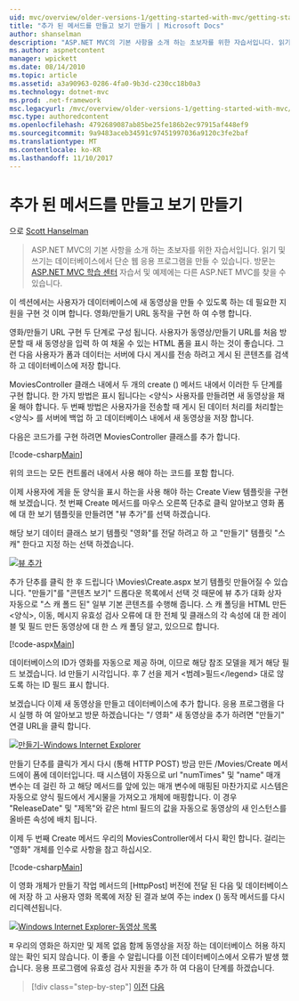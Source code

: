 ```yaml
---
uid: mvc/overview/older-versions-1/getting-started-with-mvc/getting-started-with-mvc-part6
title: "추가 된 메서드를 만들고 보기 만들기 | Microsoft Docs"
author: shanselman
description: "ASP.NET MVC의 기본 사항을 소개 하는 초보자를 위한 자습서입니다. 읽기 및 쓰기는 데이터베이스에서 단순 웹 응용 프로그램을 만들 수 있습니다."
ms.author: aspnetcontent
manager: wpickett
ms.date: 08/14/2010
ms.topic: article
ms.assetid: a3a90963-0286-4fa0-9b3d-c230cc18b0a3
ms.technology: dotnet-mvc
ms.prod: .net-framework
msc.legacyurl: /mvc/overview/older-versions-1/getting-started-with-mvc/getting-started-with-mvc-part6
msc.type: authoredcontent
ms.openlocfilehash: 4792689087ab85be25fe186b2ec97915af448ef9
ms.sourcegitcommit: 9a9483aceb34591c97451997036a9120c3fe2baf
ms.translationtype: MT
ms.contentlocale: ko-KR
ms.lasthandoff: 11/10/2017
---
```

<a name="adding-a-create-method-and-create-view"></a>추가 된 메서드를 만들고 보기 만들기
====================
으로 [Scott Hanselman](https://github.com/shanselman)

> ASP.NET MVC의 기본 사항을 소개 하는 초보자를 위한 자습서입니다. 읽기 및 쓰기는 데이터베이스에서 단순 웹 응용 프로그램을 만들 수 있습니다. 방문는 [ASP.NET MVC 학습 센터](../../../index.md) 자습서 및 예제에는 다른 ASP.NET MVC를 찾을 수 있습니다.


이 섹션에서는 사용자가 데이터베이스에 새 동영상을 만들 수 있도록 하는 데 필요한 지원을 구현 것 이며 합니다. 영화/만들기 URL 동작을 구현 하 여 수행 합니다.

영화/만들기 URL 구현 두 단계로 구성 됩니다. 사용자가 동영상/만들기 URL를 처음 방문할 때 새 동영상을 입력 하 여 채울 수 있는 HTML 폼을 표시 하는 것이 좋습니다. 그런 다음 사용자가 폼과 데이터는 서버에 다시 게시를 전송 하려고 게시 된 콘텐츠를 검색 하 고 데이터베이스에 저장 합니다.

MoviesController 클래스 내에서 두 개의 create () 메서드 내에서 이러한 두 단계를 구현 합니다. 한 가지 방법은 표시 됩니다는 &lt;양식&gt; 사용자를 만들려면 새 동영상을 채울 해야 합니다. 두 번째 방법은 사용자가을 전송할 때 게시 된 데이터 처리를 처리할는 &lt;양식&gt; 를 서버에 백업 하 고 데이터베이스 내에서 새 동영상을 저장 합니다.

다음은 코드가를 구현 하려면 MoviesController 클래스를 추가 합니다.

[!code-csharp[Main](getting-started-with-mvc-part6/samples/sample1.cs)]

위의 코드는 모든 컨트롤러 내에서 사용 해야 하는 코드를 포함 합니다.

이제 사용자에 게을 둔 양식을 표시 하는을 사용 해야 하는 Create View 템플릿을 구현 해 보겠습니다. 첫 번째 Create 메서드를 마우스 오른쪽 단추로 클릭 알아보고 영화 폼에 대 한 보기 템플릿을 만들려면 "뷰 추가"를 선택 하겠습니다.

해당 보기 데이터 클래스 보기 템플릿 "영화"를 전달 하려고 하 고 "만들기" 템플릿 "스 캐" 한다고 지정 하는 선택 하겠습니다.

[![뷰 추가](getting-started-with-mvc-part6/_static/image2.png)](getting-started-with-mvc-part6/_static/image1.png)

추가 단추를 클릭 한 후 드립니다 \Movies\Create.aspx 보기 템플릿 만들어질 수 있습니다. "만들기"를 "콘텐츠 보기" 드롭다운 목록에서 선택 것 때문에 뷰 추가 대화 상자 자동으로 "스 캐 폴드 된" 일부 기본 콘텐츠를 수행해 줍니다. 스 캐 폴딩을 HTML 만든 &lt;양식&gt;, 이동, 메시지 유효성 검사 오류에 대 한 전체 및 클래스의 각 속성에 대 한 레이블 및 필드 만든 동영상에 대 한 스 캐 폴딩 알고, 있으므로 합니다.

[!code-aspx[Main](getting-started-with-mvc-part6/samples/sample2.aspx)]

데이터베이스의 ID가 영화를 자동으로 제공 하며, 이므로 해당 참조 모델을 제거 해당 필드 보겠습니다. Id 만들기 시각입니다. 후 7 선을 제거 &lt;범례&gt;필드&lt;/legend&gt; 대로 않도록 하는 ID 필드 표시 합니다.

보겠습니다 이제 새 동영상을 만들고 데이터베이스에 추가 합니다. 응용 프로그램을 다시 실행 하 여 알아보고 방문 하겠습니다는 "/ 영화" 새 동영상을 추가 하려면 "만들기" 연결 URL을 클릭 합니다.

[![만들기-Windows Internet Explorer](getting-started-with-mvc-part6/_static/image4.png)](getting-started-with-mvc-part6/_static/image3.png)

만들기 단추를 클릭가 게시 다시 (통해 HTTP POST) 방금 만든 /Movies/Create 메서드에이 폼에 데이터입니다. 때 시스템이 자동으로 url "numTimes" 및 "name" 매개 변수는 데 걸린 하 고 해당 메서드를 앞에 있는 매개 변수에 매핑된 마찬가지로 시스템은 자동으로 양식 필드에서 게시물을 가져오고 개체에 매핑합니다. 이 경우 "ReleaseDate" 및 "제목"와 같은 html 필드의 값을 자동으로 동영상의 새 인스턴스를 올바른 속성에 배치 됩니다.

이제 두 번째 Create 메서드 우리의 MoviesController에서 다시 확인 합니다. 걸리는 "영화" 개체를 인수로 사항을 참고 하십시오.

[!code-csharp[Main](getting-started-with-mvc-part6/samples/sample3.cs)]

이 영화 개체가 만들기 작업 메서드의 [HttpPost] 버전에 전달 된 다음 및 데이터베이스에 저장 하 고 사용자 영화 목록에 저장 된 결과 보여 주는 index () 동작 메서드를 다시 리디렉션됩니다.

[![Windows Internet Explorer-동영상 목록](getting-started-with-mvc-part6/_static/image6.png)](getting-started-with-mvc-part6/_static/image5.png)

म 우리의 영화은 하지만 및 제목 없음 함께 동영상을 저장 하는 데이터베이스 허용 하지 않는 확인 되지 않습니다. 이 좋을 수 알립니다를 이전 데이터베이스에서 오류가 발생 했습니다. 응용 프로그램에 유효성 검사 지원을 추가 하 여 다음이 단계를 하겠습니다.

>[!div class="step-by-step"]
[이전](getting-started-with-mvc-part5.md)
[다음](getting-started-with-mvc-part7.md)
